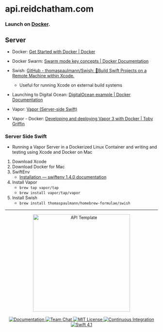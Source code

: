 # api.reidchatham.com

### Launch on [Docker](https://docs.docker.com/machine/examples/ocean/).

## Server
- Docker: [Get Started with Docker | Docker](https://www.docker.com/get-started)

- Docker Swarm: [Swarm mode key concepts | Docker Documentation](https://docs.docker.com/engine/swarm/key-concepts/)

- Swish: [GitHub - thomaspaulmann/Swish: 👷Build Swift Projects on a Remote Machine within Xcode.](https://github.com/thomaspaulmann/Swish)
	* Useful for running Xcode on external build systems

- Launching to Digital Ocean: [DigitalOcean example | Docker Documentation](https://docs.docker.com/machine/examples/ocean/)

- Vapor: [Vapor (Server-side Swift)](https://vapor.codes)

- Vapor - Docker: [Developing and deploying Vapor 3 with Docker | Toby Griffin](https://tobygriffin.dev/2018/05/14/developing-deploying-vapor-docker.html)


### Server Side Swift
* Running a Vapor Server in a Dockerized Linux Container and writing and testing using Xcode and Docker on Mac

1. Download Xcode
2. Download Docker for Mac
3. SwiftEnv
	* 	[Installation — swiftenv 1.4.0 documentation](https://swiftenv.fuller.li/en/latest/installation.html#via-homebrew)
4. Install Vapor
	* 	`brew tap vapor/tap`
	* `brew install vapor/tap/vapor`
4. Install Swish
	 * `brew install thomaspaulmann/homebrew-formulae/swish`

---
<p align="center">
    <img src="https://user-images.githubusercontent.com/1342803/36623515-7293b4ec-18d3-11e8-85ab-4e2f8fb38fbd.png" width="320" alt="API Template">
    <br>
    <br>
    <a href="http://docs.vapor.codes/3.0/">
        <img src="http://img.shields.io/badge/read_the-docs-2196f3.svg" alt="Documentation">
    </a>
    <a href="https://discord.gg/vapor">
        <img src="https://img.shields.io/discord/431917998102675485.svg" alt="Team Chat">
    </a>
    <a href="LICENSE">
        <img src="http://img.shields.io/badge/license-MIT-brightgreen.svg" alt="MIT License">
    </a>
    <a href="https://circleci.com/gh/vapor/api-template">
        <img src="https://circleci.com/gh/vapor/api-template.svg?style=shield" alt="Continuous Integration">
    </a>
    <a href="https://swift.org">
        <img src="http://img.shields.io/badge/swift-4.1-brightgreen.svg" alt="Swift 4.1">
    </a>
</p>
